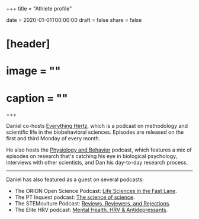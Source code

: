 +++
title = "Athlete profile"

date = 2020-01-01T00:00:00
draft = false
share = false

# [header]
# image = ""
# caption = ""
+++

Daniel co-hosts [Everything Hertz](https://everythinghertz.com/), which is a podcast on methodology and scientific life in the biobehavioral sciences. Episodes are released on the first and third Monday of every month. 

He also hosts the [Physiology and Behavior](https://shows.acast.com/dsquintana) podcast, which features a mix of episodes on research that's catching his eye in biological psychology, interviews with other scientists, and Dan his day-to-day research process.  

***

Daniel has also featured as a guest on several podcasts:

- The ORION Open Science Podcast: [Life Sciences in the Fast Lane](https://www.podbean.com/media/share/pb-c4iuc-c94bcb?utm_campaign=au_share_ep&utm_medium=dlink&utm_source=au_share).
- The PT Inquest podcast: [The science of science](https://ptpodcast.com/pt-inquest-episode-193-the-science-of-science/).
- The STEMculture Podcast: [Reviews, Reviewers, and Rejections](https://www.stemculturepodcast.com/11_reviewsreviewersrejections/).
- The Elite HRV podcast: [Mental Health, HRV & Antidepressants](https://elitehrv.com/mental-health-hrv-antidepressants-dan-quintana).





